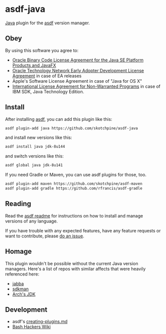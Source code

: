 # asdf-java

[Java](https://www.java.com/en/) plugin for the [asdf](https://github.com/asdf-vm/asdf) version manager.

## Obey

By using this software you agree to:

- [Oracle Binary Code License Agreement for the Java SE Platform Products and JavaFX](http://www.oracle.com/technetwork/java/javase/terms/license/index.html)
- [Oracle Technology Network Early Adopter Development License Agreement](http://www.oracle.com/technetwork/licenses/ea-license-noexhibits-1938914.html) in case of EA releases
- Apple's Software License Agreement in case of "Java for OS X"
- [International License Agreement for Non-Warranted Programs](http://www14.software.ibm.com/cgi-bin/weblap/lap.pl?la_formnum=&li_formnum=L-PMAA-A3Z8P2&l=en) in case of IBM SDK, Java Technology Edition.

## Install

After installing [asdf](https://github.com/asdf-vm/asdf),
you can add this plugin like this:

```bash
asdf plugin-add java https://github.com/skotchpine/asdf-java
```

and install new versions like this:

```bash
asdf install java jdk-8u144
```

and switch versions like this:

```bash
asdf global java jdk-8u141
```

If you need Gradle or Maven, you can use asdf plugins for those, too.

```bash
asdf plugin-add maven https://github.com/skotchpine/asdf-maven
asdf plugin-add gradle https://github.com/rfrancis/asdf-gradle
```

## Reading

Read the [asdf readme](https://github.com/asdf-vm/asdf)
for instructions on how to install and manage versions of any language.

If you have trouble with any expected features,
have any feature requests or want to contribute,
please [do an issue](https://github.com/skotchpine/asdf-java/issues).

## Homage

This plugin wouldn't be possible without the current Java version managers.
Here's a list of repos with similar affects that were heavily referenced here:

- [jabba](https://github.com/hsyiko/jabba)
- [sdkman](https://github.com/sdkman/sdkman-cli)
- [Arch's JDK](https://aur.archlinux.org/packages/jdk/)

## Development

- asdf's [creating-plugins.md](https://github.com/asdf-vm/asdf/blob/master/docs/creating-plugins.md)
- [Bash Hackers Wiki](http://wiki.bash-hackers.org/)
